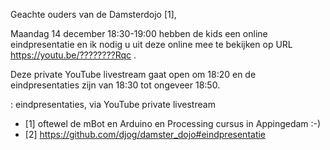 Geachte ouders van de Damsterdojo [1],

Maandag 14 december 18:30-19:00 hebben de kids een online eindpresentatie
en ik nodig u uit deze online mee te bekijken
op URL https://youtu.be/????????Rqc .



Deze private YouTube livestream 
gaat open om 18:20 en de eindpresentaties zijn van 18:30 tot ongeveer 18:50.

: eindpresentaties, via YouTube private livestream









 * [1] oftewel de mBot en Arduino en Processing cursus in Appingedam :-)
 * [2] https://github.com/djog/damster_dojo#eindpresentatie
